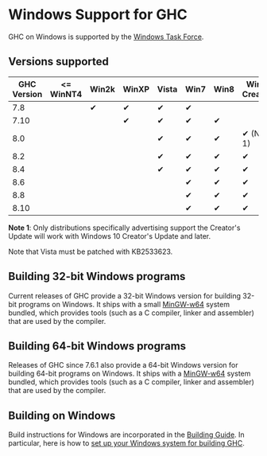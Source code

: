# Windows Support for GHC

GHC on Windows is supported by the [Windows Task Force](windows-task-force).

## Versions supported

| GHC Version   | \<= WinNT4   | Win2k   | WinXP   | Vista   | Win7   | Win8   | Win10 Creators   | Win10    |
| ------------- | ------------ | ------- | ------- | ------- | ------ | ------ | ---------------- | -------  |
| 7.8           |              | ✔       | ✔       | ✔       | ✔      |        |                  |          |
| 7.10          |              |         | ✔       | ✔       | ✔      | ✔      |                  |          |
| 8.0           |              |         |         | ✔       | ✔      | ✔      | ✔ (Note 1)       | ✔        |
| 8.2           |              |         |         | ✔       | ✔      | ✔      | ✔                | ✔        |
| 8.4           |              |         |         | ✔       | ✔      | ✔      | ✔                | ✔        |
| 8.6           |              |         |         |         | ✔      | ✔      | ✔                | ✔        |
| 8.8           |              |         |         |         | ✔      | ✔      | ✔                | ✔        |
| 8.10          |              |         |         |         | ✔      | ✔      | ✔                | ✔        |

**Note 1**: Only distributions specifically advertising support the Creator's
Update will work with Windows 10 Creator's Update and later. 

Note that Vista must be patched with KB2533623.

## Building 32-bit Windows programs

Current releases of GHC provide a 32-bit Windows version for building 32-bit
programs on Windows. It ships with a small
[MinGW-w64](http://mingw-w64.sourceforge.net/) system bundled, which provides
tools (such as a C compiler, linker and assembler) that are used by the
compiler.

## Building 64-bit Windows programs

Releases of GHC since 7.6.1 also provide a 64-bit Windows version for building
64-bit programs on Windows. It ships with a
[MinGW-w64](http://mingw-w64.sourceforge.net/) system bundled, which provides
tools (such as a C compiler, linker and assembler) that are used by the
compiler.

## Building on Windows

Build instructions for Windows are incorporated in the [Building
Guide](building).  In particular, here is how to [set up your Windows system
for building GHC](building/preparation/windows).

